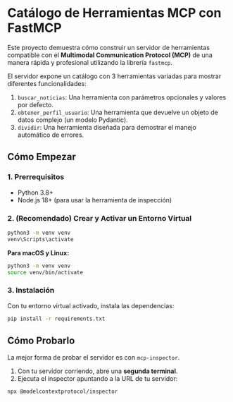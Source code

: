 # Catálogo de Herramientas MCP con FastMCP

Este proyecto demuestra cómo construir un servidor de herramientas compatible con el **Multimodal Communication Protocol (MCP)** de una manera rápida y profesional utilizando la librería `fastmcp`.

El servidor expone un catálogo con 3 herramientas variadas para mostrar diferentes funcionalidades:

1.  `buscar_noticias`: Una herramienta con parámetros opcionales y valores por defecto.
2.  `obtener_perfil_usuario`: Una herramienta que devuelve un objeto de datos complejo (un modelo Pydantic).
3.  `dividir`: Una herramienta diseñada para demostrar el manejo automático de errores.

## Cómo Empezar

### 1. Prerrequisitos

-   Python 3.8+
-   Node.js 18+ (para usar la herramienta de inspección)

### 2. (Recomendado) Crear y Activar un Entorno Virtual

```bash
python3 -m venv venv
venv\Scripts\activate
```

**Para macOS y Linux:**

```bash
python3 -m venv venv
source venv/bin/activate
```

### 3. Instalación

Con tu entorno virtual activado, instala las dependencias:

```bash
pip install -r requirements.txt
```

## Cómo Probarlo

La mejor forma de probar el servidor es con `mcp-inspector`.

1.  Con tu servidor corriendo, abre una **segunda terminal**.
2.  Ejecuta el inspector apuntando a la URL de tu servidor:

```bash
npx @modelcontextprotocol/inspector
```